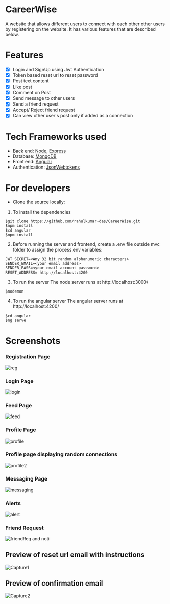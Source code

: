 # CareerWise
A website that allows different users to connect with each other other users by registering on the website. It has various features that are described below.

# Features
- [x] Login and SignUp using Jwt Authentication
- [x] Token based reset url to reset password
- [x] Post text content
- [x] Like post
- [x] Comment on Post
- [x] Send message to other users
- [x] Send a friend request
- [x] Accept/ Reject friend request
- [x] Can view other user's post only if added as a connection

# Tech Frameworks used
* Back end: [Node](https://nodejs.org/en/docs/), [Express](https://expressjs.com/en/guide/routing.html) 
* Database: [MongoDB](https://docs.mongodb.com/)
* Front end: [Angular](https://angular.io/docs)
* Authentication: [JsonWebtokens](https://jwt.io/introduction/)

# For developers
* Clone the source locally:
1) To install the dependencies
```
$git clone https://github.com/rahulkumar-das/CareerWise.git
$npm install
$cd angular
$npm install

```
2) Before running the server and frontend,
create a .env file outside mvc folder to assign the process.env variables:

```
JWT_SECRET=<Any 32 bit random alphanumeric characters>
SENDER_EMAIL=<your email address>
SENDER_PASS=<your email account password>
RESET_ADDRESS= http://localhost:4200

```

3) To run the server
The node server runs at http://localhost:3000/
```
$nodemon
```
4) To run the angular server
The angular server runs at http://localhost:4200/
```
$cd angular
$ng serve
```


# Screenshots
### Registration Page
![reg](https://user-images.githubusercontent.com/48314756/87870032-fbe23b00-c9c1-11ea-862c-30f2a6feba31.JPG)

### Login Page
![login](https://user-images.githubusercontent.com/48314756/87870026-f2f16980-c9c1-11ea-95ee-b1fac01862ea.JPG)

### Feed Page
![feed](https://user-images.githubusercontent.com/48314756/87870024-ef5de280-c9c1-11ea-8baa-0739c5ff504d.JPG)

### Profile Page
![profile](https://user-images.githubusercontent.com/48314756/87870030-f7b61d80-c9c1-11ea-9af3-4fb89f7598be.JPG)
### Profile page displaying random connections
![profile2](https://user-images.githubusercontent.com/48314756/87870031-f8e74a80-c9c1-11ea-8485-7b18149e75e7.JPG)

### Messaging Page
![messaging](https://user-images.githubusercontent.com/48314756/87870027-f2f16980-c9c1-11ea-8db9-5dda31d72cf2.JPG)

### Alerts
![alert](https://user-images.githubusercontent.com/48314756/87870019-e836d480-c9c1-11ea-946a-4bc169d315e0.JPG)

### Friend Request
![friendReq and noti](https://user-images.githubusercontent.com/48314756/87870021-eec54c00-c9c1-11ea-8587-24b6f5964626.JPG)

## Preview of reset url email with instructions
![Capture1](https://user-images.githubusercontent.com/48314756/87554739-24241e00-c6d2-11ea-92ef-04ddf0a89757.JPG)

## Preview of confirmation email
![Capture2](https://user-images.githubusercontent.com/48314756/87554767-2d14ef80-c6d2-11ea-97ab-f97f3897a466.JPG)





